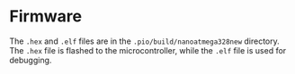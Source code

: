 # Firmware

The `.hex` and `.elf` files are in the `.pio/build/nanoatmega328new` directory.
The `.hex` file is flashed to the microcontroller, while the `.elf` file is used for debugging.
